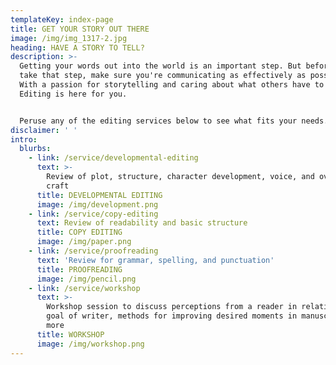 ```yaml
---
templateKey: index-page
title: GET YOUR STORY OUT THERE
image: /img/img_1317-2.jpg
heading: HAVE A STORY TO TELL?
description: >-
  Getting your words out into the world is an important step. But before you
  take that step, make sure you're communicating as effectively as possible.
  With a passion for storytelling and caring about what others have to share, KB
  Editing is here for you. 


  Peruse any of the editing services below to see what fits your needs.
disclaimer: ' '
intro:
  blurbs:
    - link: /service/developmental-editing
      text: >-
        Review of plot, structure, character development, voice, and overall
        craft
      title: DEVELOPMENTAL EDITING
      image: /img/development.png
    - link: /service/copy-editing
      text: Review of readability and basic structure
      title: COPY EDITING
      image: /img/paper.png
    - link: /service/proofreading
      text: 'Review for grammar, spelling, and punctuation'
      title: PROOFREADING
      image: /img/pencil.png
    - link: /service/workshop
      text: >-
        Workshop session to discuss perceptions from a reader in relation to
        goal of writer, methods for improving desired moments in manuscript, and
        more
      title: WORKSHOP
      image: /img/workshop.png
---
```


